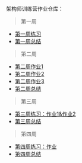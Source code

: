 架构师训练营作业仓库：

> 第一周

- [第一周练习](https://github.com/rooobot/architecture-training/issues/1)
- [第一周总结](https://github.com/rooobot/architecture-training/issues/2)

> 第二周

- [第二周作业1](https://github.com/rooobot/architecture-training/issues/3)
- [第二周作业2](https://github.com/rooobot/architecture-training/issues/4)
- [第二周作业3](https://github.com/rooobot/architecture-training/issues/5)
- [第二周总结](https://github.com/rooobot/architecture-training/issues/6)

> 第三周

- [第三周练习：作业1&作业2](https://github.com/rooobot/architecture-training/issues/7)
- [第三周总结](https://github.com/rooobot/architecture-training/issues/8)


> 第四周

- [第四周练习：作业](https://github.com/rooobot/architecture-training/issues/9)
- [第四周总结](https://github.com/rooobot/architecture-training/issues/10)
